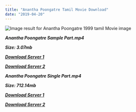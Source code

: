 ```yaml
---
title: "Anantha Poongatre Tamil Movie Download"
date: "2019-04-20"
---
```


![Image result for Anantha Poongatre 1999 tamil Movie image](https://2.bp.blogspot.com/-_yj5K9EZMdE/U5skVc4UrgI/AAAAAAAABtQ/NReO1BMNJv0/s1600/Anandha-Poongatre_B.jpg)

**_Anantha Poongatre Sample Part.mp4_**

**_Size: 3.07mb_**

**_[Download Server 1](http://b6.wetransfer.vip/files/{001906e6a029aa7b73d4a7534ffe44de21d3d443868dbd2fabdf209edab59abd}20Actor{001906e6a029aa7b73d4a7534ffe44de21d3d443868dbd2fabdf209edab59abd}20Hits{001906e6a029aa7b73d4a7534ffe44de21d3d443868dbd2fabdf209edab59abd}20Collection/Ajith{001906e6a029aa7b73d4a7534ffe44de21d3d443868dbd2fabdf209edab59abd}20{001906e6a029aa7b73d4a7534ffe44de21d3d443868dbd2fabdf209edab59abd}20Movies{001906e6a029aa7b73d4a7534ffe44de21d3d443868dbd2fabdf209edab59abd}20Collection/Anantha{001906e6a029aa7b73d4a7534ffe44de21d3d443868dbd2fabdf209edab59abd}20Poongatre{001906e6a029aa7b73d4a7534ffe44de21d3d443868dbd2fabdf209edab59abd}20(1999)/Anantha{001906e6a029aa7b73d4a7534ffe44de21d3d443868dbd2fabdf209edab59abd}20Poongatre{001906e6a029aa7b73d4a7534ffe44de21d3d443868dbd2fabdf209edab59abd}20Mp4{001906e6a029aa7b73d4a7534ffe44de21d3d443868dbd2fabdf209edab59abd}20HD/Anantha{001906e6a029aa7b73d4a7534ffe44de21d3d443868dbd2fabdf209edab59abd}20Poongatre{001906e6a029aa7b73d4a7534ffe44de21d3d443868dbd2fabdf209edab59abd}20HD{001906e6a029aa7b73d4a7534ffe44de21d3d443868dbd2fabdf209edab59abd}20Sample.mp4)_**

**_[Download Server 2](http://b6.wetransfer.vip/files/{001906e6a029aa7b73d4a7534ffe44de21d3d443868dbd2fabdf209edab59abd}20Actor{001906e6a029aa7b73d4a7534ffe44de21d3d443868dbd2fabdf209edab59abd}20Hits{001906e6a029aa7b73d4a7534ffe44de21d3d443868dbd2fabdf209edab59abd}20Collection/Ajith{001906e6a029aa7b73d4a7534ffe44de21d3d443868dbd2fabdf209edab59abd}20{001906e6a029aa7b73d4a7534ffe44de21d3d443868dbd2fabdf209edab59abd}20Movies{001906e6a029aa7b73d4a7534ffe44de21d3d443868dbd2fabdf209edab59abd}20Collection/Anantha{001906e6a029aa7b73d4a7534ffe44de21d3d443868dbd2fabdf209edab59abd}20Poongatre{001906e6a029aa7b73d4a7534ffe44de21d3d443868dbd2fabdf209edab59abd}20(1999)/Anantha{001906e6a029aa7b73d4a7534ffe44de21d3d443868dbd2fabdf209edab59abd}20Poongatre{001906e6a029aa7b73d4a7534ffe44de21d3d443868dbd2fabdf209edab59abd}20Mp4{001906e6a029aa7b73d4a7534ffe44de21d3d443868dbd2fabdf209edab59abd}20HD/Anantha{001906e6a029aa7b73d4a7534ffe44de21d3d443868dbd2fabdf209edab59abd}20Poongatre{001906e6a029aa7b73d4a7534ffe44de21d3d443868dbd2fabdf209edab59abd}20HD{001906e6a029aa7b73d4a7534ffe44de21d3d443868dbd2fabdf209edab59abd}20Sample.mp4)_**

**_Anantha Poongatre Single Part.mp4_**

**_Size: 712.14mb_**

**_[Download Server 1](http://b6.wetransfer.vip/files/{001906e6a029aa7b73d4a7534ffe44de21d3d443868dbd2fabdf209edab59abd}20Actor{001906e6a029aa7b73d4a7534ffe44de21d3d443868dbd2fabdf209edab59abd}20Hits{001906e6a029aa7b73d4a7534ffe44de21d3d443868dbd2fabdf209edab59abd}20Collection/Ajith{001906e6a029aa7b73d4a7534ffe44de21d3d443868dbd2fabdf209edab59abd}20{001906e6a029aa7b73d4a7534ffe44de21d3d443868dbd2fabdf209edab59abd}20Movies{001906e6a029aa7b73d4a7534ffe44de21d3d443868dbd2fabdf209edab59abd}20Collection/Anantha{001906e6a029aa7b73d4a7534ffe44de21d3d443868dbd2fabdf209edab59abd}20Poongatre{001906e6a029aa7b73d4a7534ffe44de21d3d443868dbd2fabdf209edab59abd}20(1999)/Anantha{001906e6a029aa7b73d4a7534ffe44de21d3d443868dbd2fabdf209edab59abd}20Poongatre{001906e6a029aa7b73d4a7534ffe44de21d3d443868dbd2fabdf209edab59abd}20Mp4{001906e6a029aa7b73d4a7534ffe44de21d3d443868dbd2fabdf209edab59abd}20HD/Anantha{001906e6a029aa7b73d4a7534ffe44de21d3d443868dbd2fabdf209edab59abd}20Poongatre{001906e6a029aa7b73d4a7534ffe44de21d3d443868dbd2fabdf209edab59abd}20HD.mp4)_**

**_[Download Server 2](http://b6.wetransfer.vip/files/{001906e6a029aa7b73d4a7534ffe44de21d3d443868dbd2fabdf209edab59abd}20Actor{001906e6a029aa7b73d4a7534ffe44de21d3d443868dbd2fabdf209edab59abd}20Hits{001906e6a029aa7b73d4a7534ffe44de21d3d443868dbd2fabdf209edab59abd}20Collection/Ajith{001906e6a029aa7b73d4a7534ffe44de21d3d443868dbd2fabdf209edab59abd}20{001906e6a029aa7b73d4a7534ffe44de21d3d443868dbd2fabdf209edab59abd}20Movies{001906e6a029aa7b73d4a7534ffe44de21d3d443868dbd2fabdf209edab59abd}20Collection/Anantha{001906e6a029aa7b73d4a7534ffe44de21d3d443868dbd2fabdf209edab59abd}20Poongatre{001906e6a029aa7b73d4a7534ffe44de21d3d443868dbd2fabdf209edab59abd}20(1999)/Anantha{001906e6a029aa7b73d4a7534ffe44de21d3d443868dbd2fabdf209edab59abd}20Poongatre{001906e6a029aa7b73d4a7534ffe44de21d3d443868dbd2fabdf209edab59abd}20Mp4{001906e6a029aa7b73d4a7534ffe44de21d3d443868dbd2fabdf209edab59abd}20HD/Anantha{001906e6a029aa7b73d4a7534ffe44de21d3d443868dbd2fabdf209edab59abd}20Poongatre{001906e6a029aa7b73d4a7534ffe44de21d3d443868dbd2fabdf209edab59abd}20HD.mp4)_**
